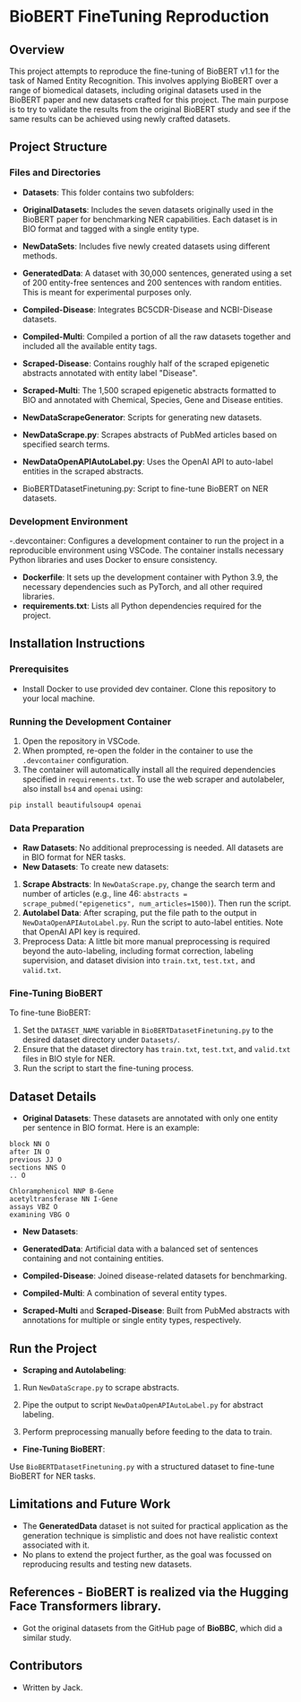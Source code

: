 # BioBERT FineTuning Reproduction

## Overview

This project attempts to reproduce the fine-tuning of BioBERT v1.1 for the task of Named Entity Recognition. This involves applying BioBERT over a range of biomedical datasets, including original datasets used in the BioBERT paper and new datasets crafted for this project. The main purpose is to try to validate the results from the original BioBERT study and see if the same results can be achieved using newly crafted datasets.
## Project Structure

### Files and Directories
- **Datasets**: This folder contains two subfolders:
- **OriginalDatasets**: Includes the seven datasets originally used in the BioBERT paper for benchmarking NER capabilities. Each dataset is in BIO format and tagged with a single entity type.
- **NewDataSets**: Includes five newly created datasets using different methods.
- **GeneratedData**: A dataset with 30,000 sentences, generated using a set of 200 entity-free sentences and 200 sentences with random entities. This is meant for experimental purposes only.
- **Compiled-Disease**: Integrates BC5CDR-Disease and NCBI-Disease datasets.
- **Compiled-Multi**: Compiled a portion of all the raw datasets together and included all the available entity tags.
- **Scraped-Disease**: Contains roughly half of the scraped epigenetic abstracts annotated with entity label "Disease".
- **Scraped-Multi**: The 1,500 scraped epigenetic abstracts formatted to BIO and annotated with Chemical, Species, Gene and Disease entities.

- **NewDataScrapeGenerator**: Scripts for generating new datasets.
- **NewDataScrape.py**: Scrapes abstracts of PubMed articles based on specified search terms.
- **NewDataOpenAPIAutoLabel.py**: Uses the OpenAI API to auto-label entities in the scraped abstracts.
- BioBERTDatasetFinetuning.py: Script to fine-tune BioBERT on NER datasets.

### Development Environment
-.devcontainer: Configures a development container to run the project in a reproducible environment using VSCode. The container installs necessary Python libraries and uses Docker to ensure consistency.
- **Dockerfile**: It sets up the development container with Python 3.9, the necessary dependencies such as PyTorch, and all other required libraries.
- **requirements.txt**: Lists all Python dependencies required for the project.

## Installation Instructions

### Prerequisites
- Install Docker to use provided dev container.
Clone this repository to your local machine.

### Running the Development Container
1. Open the repository in VSCode.
2. When prompted, re-open the folder in the container to use the `.devcontainer` configuration.
3. The container will automatically install all the required dependencies specified in `requirements.txt`. To use the web scraper and autolabeler, also install `bs4` and `openai` using:
```sh
pip install beautifulsoup4 openai
```

### Data Preparation
- **Raw Datasets**: No additional preprocessing is needed. All datasets are in BIO format for NER tasks.
- **New Datasets**: To create new datasets:
1. **Scrape Abstracts**: In `NewDataScrape.py`, change the search term and number of articles (e.g., line 46: `abstracts = scrape_pubmed("epigenetics", num_articles=1500)`). Then run the script.
2. **Autolabel Data**: After scraping, put the file path to the output in `NewDataOpenAPIAutoLabel.py`. Run the script to auto-label entities. Note that OpenAI API key is required.
3. Preprocess Data: A little bit more manual preprocessing is required beyond the auto-labeling, including format correction, labeling supervision, and dataset division into `train.txt`, `test.txt,` and `valid.txt`.

### Fine-Tuning BioBERT
To fine-tune BioBERT:
1. Set the `DATASET_NAME` variable in `BioBERTDatasetFinetuning.py` to the desired dataset directory under `Datasets/`.
2. Ensure that the dataset directory has `train.txt`, `test.txt`, and `valid.txt` files in BIO style for NER.
3. Run the script to start the fine-tuning process.

## Dataset Details
- **Original Datasets**: These datasets are annotated with only one entity per sentence in BIO format. Here is an example:

```
block NN O
after IN O
previous JJ O
sections NNS O
.. O

Chloramphenicol NNP B-Gene
acetyltransferase NN I-Gene
assays VBZ O
examining VBG O
```

- **New Datasets**:

- **GeneratedData**: Artificial data with a balanced set of sentences containing and not containing entities.
- **Compiled-Disease**: Joined disease-related datasets for benchmarking.
- **Compiled-Multi**: A combination of several entity types.
- **Scraped-Multi** and **Scraped-Disease**: Built from PubMed abstracts with annotations for multiple or single entity types, respectively.

## Run the Project

- **Scraping and Autolabeling**:

1. Run `NewDataScrape.py` to scrape abstracts.

2. Pipe the output to script `NewDataOpenAPIAutoLabel.py` for abstract labeling. 

3. Perform preprocessing manually before feeding to the data to train. 

- **Fine-Tuning BioBERT**: 

Use `BioBERTDatasetFinetuning.py` with a structured dataset to fine-tune BioBERT for NER tasks. 

## Limitations and Future Work 

- The **GeneratedData** dataset is not suited for practical application as the generation technique is simplistic and does not have realistic context associated with it. 
- No plans to extend the project further, as the goal was focussed on reproducing results and testing new datasets. 

## References - BioBERT is realized via the **Hugging Face Transformers** library. 

- Got the original datasets from the GitHub page of **BioBBC**, which did a similar study. 

## Contributors 

- Written by Jack.

